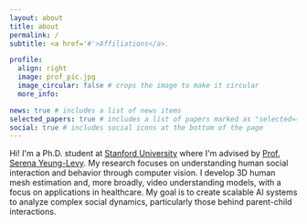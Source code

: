 ```yaml
---
layout: about
title: about
permalink: /
subtitle: <a href='#'>Affiliations</a>.

profile:
  align: right
  image: prof_pic.jpg
  image_circular: false # crops the image to make it circular
  more_info:

news: true # includes a list of news items
selected_papers: true # includes a list of papers marked as "selected={true}"
social: true # includes social icons at the bottom of the page
---
```

Hi! I'm a Ph.D. student at [Stanford University](https://www.stanford.edu) where I'm advised by [Prof. Serena Yeung-Levy](https://marvl.stanford.edu/people.html). My research focuses on understanding human social interaction and behavior through computer vision. I develop 3D human mesh estimation and, more broadly, video understanding models, with a focus on applications in healthcare. My goal is to create scalable AI systems to analyze complex social dynamics, particularly those behind parent-child interactions. 

<!-- Write your biography here. Tell the world about yourself. Link to your favorite [subreddit](http://reddit.com). You can put a picture in, too. The code is already in, just name your picture `prof_pic.jpg` and put it in the `img/` folder.

Put your address / P.O. box / other info right below your picture. You can also disable any of these elements by editing `profile` property of the YAML header of your `_pages/about.md`. Edit `_bibliography/papers.bib` and Jekyll will render your [publications page](/al-folio/publications/) automatically.

Link to your social media connections, too. This theme is set up to use [Font Awesome icons](https://fontawesome.com/) and [Academicons](https://jpswalsh.github.io/academicons/), like the ones below. Add your Facebook, Twitter, LinkedIn, Google Scholar, or just disable all of them. -->
